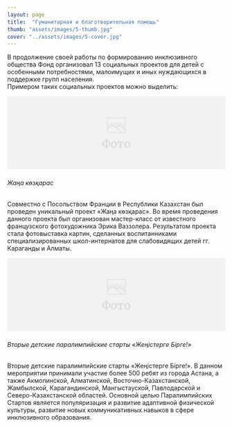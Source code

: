 ```yaml
---
layout: page
title:  "Гуманитарная и благотворительная помощь"
thumb: "assets/images/5-thumb.jpg"
cover: "../assets/images/5-cover.jpg"
---
```


<div class="cut" markdown="1">
В продолжение своей работы по формированию инклюзивного общества Фонд организовал 13 социальных проектов для детей с особенными потребностями, малоимущих и иных нуждающихся в поддержке групп населения.
</div>

<div class="full" markdown="1">
Примером таких социальных проектов можно выделить:  

![](../assets/images/placeholder-image.png)
###### Жаңа көзқарас

Совместно с Посольством Франции в Республики Казахстан был проведен уникальный проект «Жаңа көзқарас». Во время проведения данного проекта был организован мастер-класс от известного французского фотохудожника Эрика Ваззолера. Результатом проекта стала фотовыставка картин, сделанных воспитанниками специализированных школ-интернатов для слабовидящих детей гг. Караганды и Алматы.

![](../assets/images/placeholder-image.png)
###### Вторые детские паралимпийские старты «Жеңістерге Бірге!»

Вторые детские паралимпийские старты «Жеңістерге Бірге!». В данном мероприятии принимали участие более 500 ребят из города Астана, а также Акмолинской, Алматинской, Восточно-Казахстанской, Жамбылской, Карагандинской, Мангыстауской, Павлодарской и Северо-Казахстанской областей.
Основной целью Паралимпийских Стартов является популяризация и развитие адаптивной физической культуры, развитие новых коммуникативных навыков в сфере инклюзивного образования.
</div>
